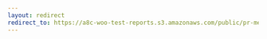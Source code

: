```yaml
---
layout: redirect
redirect_to: https://a8c-woo-test-reports.s3.amazonaws.com/public/pr-merge/42702/api/index.html
---
```

